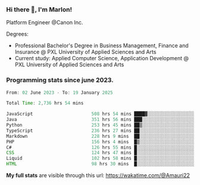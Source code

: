 
### Hi there 👋, I'm Marlon!

Platform Engineer @Canon Inc.

Degrees: 
- Professional Bachelor's Degree in Business Management, Finance and Insurance @ PXL University of Applied Sciences and Arts
- Current study: Applied Computer Science, Application Development @ PXL University of Applied Sciences and Arts

### Programming stats since june 2023.
<!--START_SECTION:waka-->

```java
From: 02 June 2023 - To: 19 January 2025

Total Time: 2,736 hrs 54 mins

JavaScript                      508 hrs 54 mins ████▓░░░░░░░░░░░░░░░░░░░░   18.21 %
Java                            351 hrs 56 mins ███░░░░░░░░░░░░░░░░░░░░░░   12.59 %
Python                          253 hrs 45 mins ██▒░░░░░░░░░░░░░░░░░░░░░░   09.08 %
TypeScript                      236 hrs 27 mins ██░░░░░░░░░░░░░░░░░░░░░░░   08.46 %
Markdown                        228 hrs 9 mins  ██░░░░░░░░░░░░░░░░░░░░░░░   08.16 %
PHP                             156 hrs 4 mins  █▒░░░░░░░░░░░░░░░░░░░░░░░   05.59 %
C#                              126 hrs 55 mins █░░░░░░░░░░░░░░░░░░░░░░░░   04.54 %
CSS                             124 hrs 47 mins █░░░░░░░░░░░░░░░░░░░░░░░░   04.47 %
Liquid                          102 hrs 58 mins █░░░░░░░░░░░░░░░░░░░░░░░░   03.69 %
HTML                            98 hrs 30 mins  █░░░░░░░░░░░░░░░░░░░░░░░░   03.53 %
```

<!--END_SECTION:waka-->
**My full stats** are visible through this url: https://wakatime.com/@Amauri22
